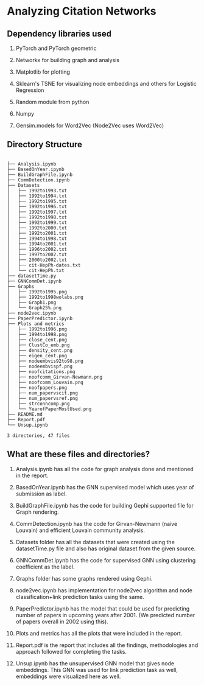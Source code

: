 # Analyzing Citation Networks

## Dependency libraries used

1. PyTorch and PyTorch geometric

2. Networkx for building graph and analysis

3. Matplotlib for plotting

4. Sklearn's TSNE for visualizing node embeddings and others for Logistic Regression

5. Random module from python

6. Numpy

7. Gensim.models for Word2Vec (Node2Vec uses Word2Vec)

## Directory Structure

```

├── Analysis.ipynb
├── BasedOnYear.ipynb
├── BuildGraphFile.ipynb
├── CommDetection.ipynb
├── Datasets
│   ├── 1992to1993.txt
│   ├── 1992to1994.txt
│   ├── 1992to1995.txt
│   ├── 1992to1996.txt
│   ├── 1992to1997.txt
│   ├── 1992to1998.txt
│   ├── 1992to1999.txt
│   ├── 1992to2000.txt
│   ├── 1992to2001.txt
│   ├── 1994to1998.txt
│   ├── 1994to2001.txt
│   ├── 1996to2002.txt
│   ├── 1997to2002.txt
│   ├── 2000to2002.txt
│   ├── cit-HepPh-dates.txt
│   └── cit-HepPh.txt
├── datasetTime.py
├── GNNCommDet.ipynb
├── Graphs
│   ├── 1992to1995.png
│   ├── 1992to1998wolabs.png
│   ├── Graph1.png
│   └── Graph25%.png
├── node2vec.ipynb
├── PaperPredictor.ipynb
├── Plots and metrics
│   ├── 1992to1996.png
│   ├── 1994to1998.png
│   ├── close_cent.png
│   ├── ClustCo_emb.png
│   ├── density_cent.png
│   ├── eigen_cent.png
│   ├── nodeembvis92to98.png
│   ├── nodeembvispf.png
│   ├── noofcitations.png
│   ├── noofcomm_Girvan-Newmann.png
│   ├── noofcomm_Louvain.png
│   ├── noofpapers.png
│   ├── num_papervscit.png
│   ├── num_papervsref.png
│   ├── strconncomp.png
│   └── YearofPaperMostUsed.png
├── README.md
├── Report.pdf
└── Unsup.ipynb

3 directories, 47 files

```
## What are these files and directories?

1. Analysis.ipynb has all the code for graph analysis done and mentioned in the report.

2. BasedOnYear.ipynb has the GNN supervised model which uses year of submission as label.

3. BuildGraphFile.ipynb has the code for building Gephi supported file for Graph rendering.

4. CommDetection.ipynb has the code for Girvan-Newmann (naive Louvain) and efficient Louvain community analysis.

5. Datasets folder has all the datasets that were created using the datasetTime.py file and also has original dataset from the given source.

6. GNNCommDet.ipynb has the code for supervised GNN using clustering coefficient as the label.

7. Graphs folder has some graphs rendered using Gephi.

8. node2vec.ipynb has implementation for node2vec algorithm and node classification+link prediction tasks using the same.

9. PaperPredictor.ipynb has the model that could be used for predicting number of papers in upcoming years after 2001. (We predicted number of papers overall in 2002 using this).

10. Plots and metrics has all the plots that were included in the report.

11. Report.pdf is the report that includes all the findings, methodologies and approach followed for completing the tasks.

12. Unsup.ipynb has the unsupervised GNN model that gives node embeddings. This GNN was used for link prediction task as well, embeddings were visualized here as well.

